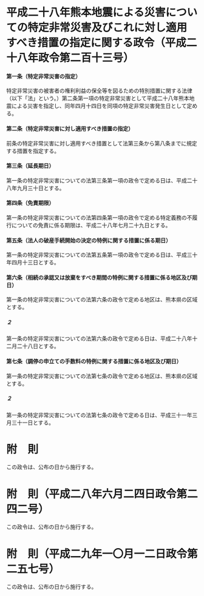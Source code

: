 # 平成二十八年熊本地震による災害についての特定非常災害及びこれに対し適用すべき措置の指定に関する政令（平成二十八年政令第二百十三号）
#### 第一条（特定非常災害の指定）
特定非常災害の被害者の権利利益の保全等を図るための特別措置に関する法律（以下「法」という。）第二条第一項の特定非常災害として平成二十八年熊本地震による災害を指定し、同年四月十四日を同項の特定非常災害発生日として定める。
#### 第二条（特定非常災害に対し適用すべき措置の指定）
前条の特定非常災害に対し適用すべき措置として法第三条から第八条までに規定する措置を指定する。
#### 第三条（延長期日）
第一条の特定非常災害についての法第三条第一項の政令で定める日は、平成二十八年九月三十日とする。
#### 第四条（免責期限）
第一条の特定非常災害についての法第四条第一項の政令で定める特定義務の不履行についての免責に係る期限は、平成二十八年七月二十九日とする。
#### 第五条（法人の破産手続開始の決定の特例に関する措置に係る期日）
第一条の特定非常災害についての法第五条第一項の政令で定める日は、平成三十年四月十三日とする。
#### 第六条（相続の承認又は放棄をすべき期間の特例に関する措置に係る地区及び期日）
第一条の特定非常災害についての法第六条の政令で定める地区は、熊本県の区域とする。
##### ２
第一条の特定非常災害についての法第六条の政令で定める日は、平成二十八年十二月二十八日とする。
#### 第七条（調停の申立ての手数料の特例に関する措置に係る地区及び期日）
第一条の特定非常災害についての法第七条の政令で定める地区は、熊本県の区域とする。
##### ２
第一条の特定非常災害についての法第七条の政令で定める日は、平成三十一年三月三十一日とする。
# 附　則
この政令は、公布の日から施行する。
# 附　則（平成二八年六月二四日政令第二四二号）
この政令は、公布の日から施行する。
# 附　則（平成二九年一〇月一二日政令第二五七号）
この政令は、公布の日から施行する。
